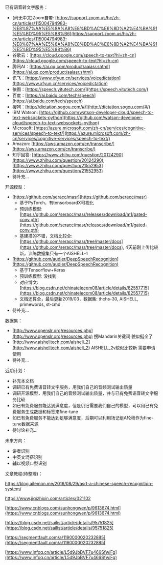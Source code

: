 已有语音转文字服务：

* (尚无中文)Zoom自带: [https://support.zoom.us/hc/zh-cn/articles/115004794983-%E8%87%AA%E5%8A%A8%E8%BD%AC%E6%8D%A2%E4%BA%91%E5%BD%95%E5%88%B6](https://support.zoom.us/hc/zh-cn/articles/115004794983-%E8%87%AA%E5%8A%A8%E8%BD%AC%E6%8D%A2%E4%BA%91%E5%BD%95%E5%88%B6) 
* 谷歌云：[https://cloud.google.com/speech-to-text?hl=zh-cn](https://cloud.google.com/speech-to-text?hl=zh-cn)
* 腾讯AI：[https://ai.qq.com/product/aaiasr.shtml](https://ai.qq.com/product/aaiasr.shtml)
* 讯飞：[https://www.xfyun.cn/services/voicedictation](https://www.xfyun.cn/services/voicedictation)
* 依图：[https://speech.yitutech.com/](https://speech.yitutech.com/)
* 百度：[https://ai.baidu.com/tech/speech](https://ai.baidu.com/tech/speech)
* 搜狗：[http://dictation.sogou.com/#/](http://dictation.sogou.com/#/)
* IBM Watson: [https://github.com/watson-developer-cloud/speech-to-text-websockets-python](https://github.com/watson-developer-cloud/speech-to-text-websockets-python)
* Microsoft: [https://azure.microsoft.com/zh-cn/services/cognitive-services/speech-to-text/](https://azure.microsoft.com/zh-cn/services/cognitive-services/speech-to-text/)
* Amazon: [https://aws.amazon.com/cn/transcribe/](https://aws.amazon.com/cn/transcribe/)
* 知乎回答: [https://www.zhihu.com/question/20124290](https://www.zhihu.com/question/20124290), [https://www.zhihu.com/question/21552953](https://www.zhihu.com/question/21552953)
* 待补充...

开源模型：

* [https://github.com/seracc/masr](https://github.com/seracc/masr)
    * 基于PyTorch，有tensorboardX可视化
    * 预训练模型: [https://github.com/seracc/masr/releases/download/m1/gated-conv.pth](https://github.com/seracc/masr/releases/download/m1/gated-conv.pth)
    * 基建搭的不错，文档比较全: [https://github.com/seracc/masr/tree/master/docs](https://github.com/seracc/masr/tree/master/docs), 4天前刚上传比较新，训练数据集只有一个AISHELL-1
* [https://github.com/audier/DeepSpeechRecognition](https://github.com/audier/DeepSpeechRecognition)
    * 基于Tensorflow+Keras
    * 预训练模型: 没找到
    * 对应博文: [https://blog.csdn.net/chinatelecom08/article/details/82557715](https://blog.csdn.net/chinatelecom08/article/details/82557715)
    * 文档还算全，最后更新2019/03，数据集: thchs-30, AISHELL, primewords, st-cmd
* 待补充...

数据集：

* [http://www.openslr.org/resources.php](http://www.openslr.org/resources.php) 搜Mandarin关键词 貌似挺全了
* [http://www.aishelltech.com/aishell_2](http://www.aishelltech.com/aishell_2) AISHELL_2v貌似比较新 需要申请使用
* 待补充...


近期计划：

* 补充本文档
* 调研已有免费语音转文字服务，用我们自己的音频测试输出质量
* 调研开源模型，用我们自己的音频测试输出质量，并与已有免费语音转文字服务比较
* 如已有免费服务能达到满意度，但是仍旧需要我们自己的模型，可以用已有免费服务生成数据和标签来fine-tune
* 如已有免费服务不能达到足够满意度，后期可以利用场记组A轮稿作为fine-tune数据来源
* 待讨论补充...

未来方向：

* 讲者识别
* 中英文混搭识别
* 辅以视频口型识别


文章教程(待整理)：

https://blog.ailemon.me/2018/08/29/asrt-a-chinese-speech-recognition-system/

https://www.jiqizhixin.com/articles/021102

[https://www.cnblogs.com/sunhongwen/p/9613674.html](https://www.cnblogs.com/sunhongwen/p/9613674.html)

[https://blog.csdn.net/sailist/article/details/95751825](https://blog.csdn.net/sailist/article/details/95751825)

[https://segmentfault.com/a/1190000020232885](https://segmentfault.com/a/1190000020232885)

[https://www.infoq.cn/article/L5d9JbBVF7u466SfwiFg](https://www.infoq.cn/article/L5d9JbBVF7u466SfwiFg)

